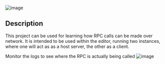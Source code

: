 ![image](https://user-images.githubusercontent.com/17231482/229366767-ff73416b-ba8f-48ac-b3b4-3d96fa046729.png)

## Description

This project can be used for learning how RPC calls can be made over network. It is intended to be used within the editor, running two instances, where one will act as as a host server, the other as a client.

Monitor the logs to see where the RPC is actually being called
![image](https://user-images.githubusercontent.com/17231482/229366795-20f281d7-ca93-4ed6-97fe-f014ee49d03d.png)
